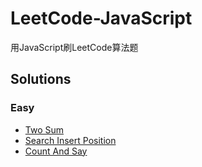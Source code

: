 # LeetCode-JavaScript
用JavaScript刷LeetCode算法题

## Solutions

### Easy

- [Two Sum](https://github.com/ScoutYin/LeetCode-JavaScript/blob/master/solutions/easy/twoSum.md)
- [Search Insert Position](https://github.com/ScoutYin/LeetCode-JavaScript/blob/master/solutions/easy/searchInsert.md)
- [Count And Say](https://github.com/ScoutYin/LeetCode-Javascript/blob/master/solutions/easy/countAndSay.md)
